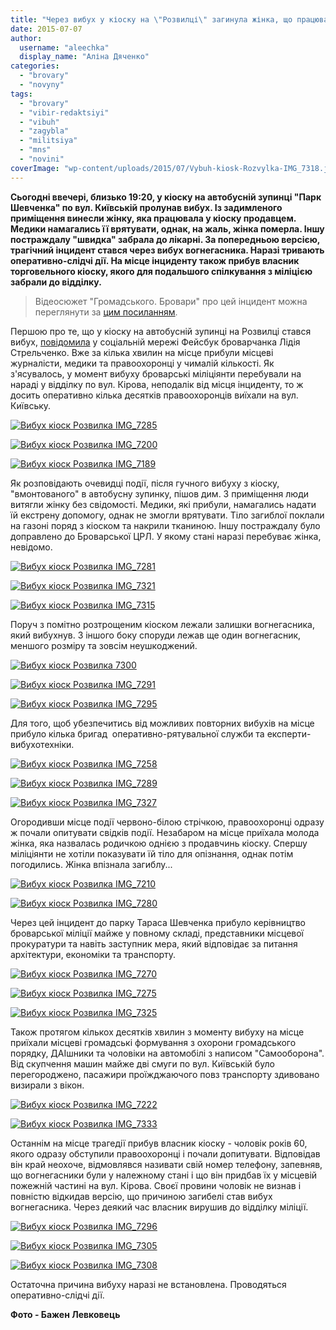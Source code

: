 ```yaml
---
title: "Через вибух у кіоску на \"Розвилці\" загинула жінка, що працювала у ньому продавцем"
date: 2015-07-07
author: 
  username: "aleechka"
  display_name: "Аліна Дяченко"
categories: 
  - "brovary"
  - "novyny"
tags: 
  - "brovary"
  - "vibir-redaktsiyi"
  - "vibuh"
  - "zagybla"
  - "militsiya"
  - "mns"
  - "novini"
coverImage: "wp-content/uploads/2015/07/Vybuh-kiosk-Rozvylka-IMG_7318.jpg"
---
```


**Сьогодні ввечері, близько 19:20, у кіоску на автобусній зупинці "Парк Шевченка" по вул. Київській пролунав вибух. Із задимленого приміщення винесли жінку, яка працювала у кіоску продавцем. Медики намагались її врятувати, однак, на жаль, жінка померла. Іншу постраждалу "швидка" забрала до лікарні. За попередньою версією, трагічний інцидент стався через вибух вогнегасника. Наразі тривають оперативно-слідчі дії. На місце інциденту також прибув власник торговельного кіоску, якого для подальшого спілкування з міліцією забрали до відділку.**

> Відеосюжет "Громадського. Бровари" про цей інцидент можна переглянути за [цим посиланням](https://youtu.be/7lKF0s6T7bs).

Першою про те, що у кіоску на автобусній зупинці на Розвилці стався вибух, [повідомила](https://www.facebook.com/groups/brovary/permalink/1068185046544794/) у соціальній мережі Фейсбук броварчанка Лідія Стрельченко. Вже за кілька хвилин на місце прибули місцеві журналісти, медики та правоохоронці у чималій кількості. Як з'ясувалось, у момент вибуху броварські міліціянти перебували на нараді у відділку по вул. Кірова, неподалік від місця інциденту, то ж досить оперативно кілька десятків правоохоронців виїхали на вул. Київську.

[![Вибух кіоск Розвилка IMG_7285](https://mpz.brovary.org/wp-content/uploads/2015/07/Vybuh-kiosk-Rozvylka-IMG_7285.jpg)](https://mpz.brovary.org/wp-content/uploads/2015/07/Vybuh-kiosk-Rozvylka-IMG_7285.jpg)

[![Вибух кіоск Розвилка IMG_7200](https://mpz.brovary.org/wp-content/uploads/2015/07/Vybuh-kiosk-Rozvylka-IMG_7200.jpg)](https://mpz.brovary.org/wp-content/uploads/2015/07/Vybuh-kiosk-Rozvylka-IMG_7200.jpg)

[![Вибух кіоск Розвилка IMG_7189](https://mpz.brovary.org/wp-content/uploads/2015/07/Vybuh-kiosk-Rozvylka-IMG_7189.jpg)](https://mpz.brovary.org/wp-content/uploads/2015/07/Vybuh-kiosk-Rozvylka-IMG_7189.jpg)

Як розповідають очевидці події, після гучного вибуху з кіоску, "вмонтованого" в автобусну зупинку, пішов дим. З приміщення люди витягли жінку без свідомості. Медики, які прибули, намагались надати їй екстрену допомогу, однак не змогли врятувати. Тіло загиблої поклали на газоні поряд з кіоском та накрили тканиною. Іншу постраждалу було доправлено до Броварської ЦРЛ. У якому стані наразі перебуває жінка, невідомо.

[![Вибух кіоск Розвилка IMG_7281](https://mpz.brovary.org/wp-content/uploads/2015/07/Vybuh-kiosk-Rozvylka-IMG_7281.jpg)](https://mpz.brovary.org/wp-content/uploads/2015/07/Vybuh-kiosk-Rozvylka-IMG_7281.jpg)

[![Вибух кіоск Розвилка IMG_7321](https://mpz.brovary.org/wp-content/uploads/2015/07/Vybuh-kiosk-Rozvylka-IMG_7321.jpg)](https://mpz.brovary.org/wp-content/uploads/2015/07/Vybuh-kiosk-Rozvylka-IMG_7321.jpg)

[![Вибух кіоск Розвилка IMG_7315](https://mpz.brovary.org/wp-content/uploads/2015/07/Vybuh-kiosk-Rozvylka-IMG_7315.jpg)](https://mpz.brovary.org/wp-content/uploads/2015/07/Vybuh-kiosk-Rozvylka-IMG_7315.jpg)

Поруч з помітно розтрощеним кіоском лежали залишки вогнегасника, який вибухнув. З іншого боку споруди лежав ще один вогнегасник, меншого розміру та зовсім неушкоджений.

[![Вибух кіоск Розвилка 7300](https://mpz.brovary.org/wp-content/uploads/2015/07/Vybuh-kiosk-Rozvylka-7300.jpg)](https://mpz.brovary.org/wp-content/uploads/2015/07/Vybuh-kiosk-Rozvylka-7300.jpg)

[![Вибух кіоск Розвилка IMG_7291](https://mpz.brovary.org/wp-content/uploads/2015/07/Vybuh-kiosk-Rozvylka-IMG_7291.jpg)](https://mpz.brovary.org/wp-content/uploads/2015/07/Vybuh-kiosk-Rozvylka-IMG_7291.jpg)

[![Вибух кіоск Розвилка IMG_7295](https://mpz.brovary.org/wp-content/uploads/2015/07/Vybuh-kiosk-Rozvylka-IMG_7295.jpg)](https://mpz.brovary.org/wp-content/uploads/2015/07/Vybuh-kiosk-Rozvylka-IMG_7295.jpg)

Для того, щоб убезпечитись від можливих повторних вибухів на місце прибуло кілька бригад  оперативно-рятувальної служби та експерти-вибухотехніки.

[![Вибух кіоск Розвилка IMG_7258](https://mpz.brovary.org/wp-content/uploads/2015/07/Vybuh-kiosk-Rozvylka-IMG_7258.jpg)](https://mpz.brovary.org/wp-content/uploads/2015/07/Vybuh-kiosk-Rozvylka-IMG_7258.jpg)

[![Вибух кіоск Розвилка IMG_7289](https://mpz.brovary.org/wp-content/uploads/2015/07/Vybuh-kiosk-Rozvylka-IMG_7289.jpg)](https://mpz.brovary.org/wp-content/uploads/2015/07/Vybuh-kiosk-Rozvylka-IMG_7289.jpg)

[![Вибух кіоск Розвилка IMG_7327](https://mpz.brovary.org/wp-content/uploads/2015/07/Vybuh-kiosk-Rozvylka-IMG_7327.jpg)](https://mpz.brovary.org/wp-content/uploads/2015/07/Vybuh-kiosk-Rozvylka-IMG_7327.jpg)

Огородивши місце події червоно-білою стрічкою, правоохоронці одразу ж почали опитувати свідків події. Незабаром на місце приїхала молода жінка, яка назвалась родичкою однією з продавчинь кіоску. Спершу міліціянти не хотіли показувати їй тіло для опізнання, однак потім погодились. Жінка впізнала загиблу...

[![Вибух кіоск Розвилка IMG_7210](https://mpz.brovary.org/wp-content/uploads/2015/07/Vybuh-kiosk-Rozvylka-IMG_7210.jpg)](https://mpz.brovary.org/wp-content/uploads/2015/07/Vybuh-kiosk-Rozvylka-IMG_7210.jpg)

[![Вибух кіоск Розвилка IMG_7280](https://mpz.brovary.org/wp-content/uploads/2015/07/Vybuh-kiosk-Rozvylka-IMG_7280.jpg)](https://mpz.brovary.org/wp-content/uploads/2015/07/Vybuh-kiosk-Rozvylka-IMG_7280.jpg)

Через цей інцидент до парку Тараса Шевченка прибуло керівництво броварської міліції майже у повному складі, представники місцевої прокуратури та навіть заступник мера, який відповідає за питання архітектури, економіки та транспорту.

[![Вибух кіоск Розвилка IMG_7270](https://mpz.brovary.org/wp-content/uploads/2015/07/Vybuh-kiosk-Rozvylka-IMG_7270.jpg)](https://mpz.brovary.org/wp-content/uploads/2015/07/Vybuh-kiosk-Rozvylka-IMG_7270.jpg)

[![Вибух кіоск Розвилка IMG_7275](https://mpz.brovary.org/wp-content/uploads/2015/07/Vybuh-kiosk-Rozvylka-IMG_7275.jpg)](https://mpz.brovary.org/wp-content/uploads/2015/07/Vybuh-kiosk-Rozvylka-IMG_7275.jpg)

[![Вибух кіоск Розвилка IMG_7325](https://mpz.brovary.org/wp-content/uploads/2015/07/Vybuh-kiosk-Rozvylka-IMG_7325.jpg)](https://mpz.brovary.org/wp-content/uploads/2015/07/Vybuh-kiosk-Rozvylka-IMG_7325.jpg)

Також протягом кількох десятків хвилин з моменту вибуху на місце приїхали місцеві громадські формування з охорони громадського порядку, ДАІшники та чоловіки на автомобілі з написом "Самооборона". Від скупчення машин майже дві смуги по вул. Київській було перегороджено, пасажири проїжджаючого повз транспорту здивовано визирали з вікон.

[![Вибух кіоск Розвилка IMG_7222](https://mpz.brovary.org/wp-content/uploads/2015/07/Vybuh-kiosk-Rozvylka-IMG_7222.jpg)](https://mpz.brovary.org/wp-content/uploads/2015/07/Vybuh-kiosk-Rozvylka-IMG_7222.jpg)

[![Вибух кіоск Розвилка IMG_7333](https://mpz.brovary.org/wp-content/uploads/2015/07/Vybuh-kiosk-Rozvylka-IMG_7333.jpg)](https://mpz.brovary.org/wp-content/uploads/2015/07/Vybuh-kiosk-Rozvylka-IMG_7333.jpg)

Останнім на місце трагедії прибув власник кіоску - чоловік років 60, якого одразу обступили правоохоронці і почали допитувати. Відповідав він край неохоче, відмовлявся називати свій номер телефону, запевняв, що вогнегасники були у належному стані і що він придбав їх у місцевій пожежній частині на вул. Кірова. Своєї провини чоловік не визнав і повністю відкидав версію, що причиною загибелі став вибух вогнегасника. Через деякий час власник вирушив до відділку міліції.

[![Вибух кіоск Розвилка IMG_7296](https://mpz.brovary.org/wp-content/uploads/2015/07/Vybuh-kiosk-Rozvylka-IMG_7296.jpg)](https://mpz.brovary.org/wp-content/uploads/2015/07/Vybuh-kiosk-Rozvylka-IMG_7296.jpg)

[![Вибух кіоск Розвилка IMG_7305](https://mpz.brovary.org/wp-content/uploads/2015/07/Vybuh-kiosk-Rozvylka-IMG_7305.jpg)](https://mpz.brovary.org/wp-content/uploads/2015/07/Vybuh-kiosk-Rozvylka-IMG_7305.jpg)

[![Вибух кіоск Розвилка IMG_7308](https://mpz.brovary.org/wp-content/uploads/2015/07/Vybuh-kiosk-Rozvylka-IMG_7308.jpg)](https://mpz.brovary.org/wp-content/uploads/2015/07/Vybuh-kiosk-Rozvylka-IMG_7308.jpg)

Остаточна причина вибуху наразі не встановлена. Проводяться оперативно-слідчі дії.

**Фото - Бажен Левковець**
